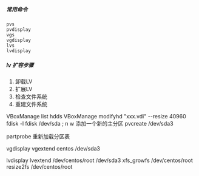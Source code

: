 



##### 常用命令


    pvs
    pvdisplay
    vgs
    vgdisplay
    lvs
    lvdisplay



##### lv 扩容步骤

1. 卸载LV				
2. 扩展LV
3. 检查文件系统
4. 重建文件系统


VBoxManage list hdds
VBoxManage modifyhd "xxx.vdi" --resize 40960
fdisk -l
fdisk /dev/sda   ; n  w 添加一个新的主分区
pvcreate /dev/sda3

partprobe  重新加载分区表

vgdisplay
vgextend centos /dev/sda3

lvdisplay
lvextend /dev/centos/root /dev/sda3
xfs_growfs  /dev/centos/root
resize2fs /dev/centos/root
